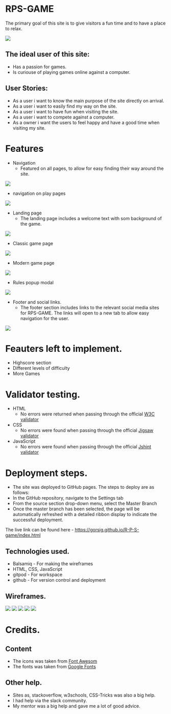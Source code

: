 # RPS-GAME

The primary goal of this site is to give visitors a fun time and to have a place to relax.

![](assets/readme_media/responsive-site.png)

## The ideal user of this site:
* Has a passion for games.
* Is curiouse of playing games online against a computer.

## User Stories:
* As a user i want to know the main purpose of the site directly on arrival.
* As a user i want to easily find my way on the site.
* As a user i want to have fun when visiting the site.
* As a user i want to compete against a computer.
* As a owner i want the users to feel happy and have a good time when visiting my site.

# Features
* Navigation 
    * Featured on all pages, to allow for easy finding their way around the site.

![](assets/readme_media/navigation.png)

* navigation on play pages

![](assets/readme_media/nav2.png)

* Landing page
    * The landing page includes a welcome text with som background of the game.

![](assets/readme_media/landing.png)

* Classic game page

![](assets/readme_media/classic.png)

* Modern game page

![](assets/readme_media/modern.png)

* Rules popup modal

![](assets/readme_media/rules.png)

* Footer and social links.
    * The footer section includes links to the relevant social media sites for RPS-GAME. The links will open to a new tab to allow easy navigation for the user.

![](assets/readme_media/footer.png)

# Feauters left to implement.
* Highscore section
* Different levels of difficulty
* More Games

# Validator testing.
* HTML
  * No errors were returned when passing through the official [W3C validator](https://validator.w3.org/nu/)
* CSS
  * No errors were found when passing through the official [Jigsaw validator](https://jigsaw.w3.org/css-validator/)
* JavaScript
  * No errors were found when passing through the official [Jshint validator](https://jshint.com)

# Deployment steps.
  * The site was deployed to GitHub pages. The steps to deploy are as follows:
  * In the GitHub repository, navigate to the Settings tab
  * From the source section drop-down menu, select the Master Branch
  * Once the master branch has been selected, the page will be automatically refreshed with a detailed ribbon 
    display to indicate the successful deployment.

The live link can be found here - https://gorsig.github.io/R-P-S-game/index.html

## Technologies used.
* Balsamiq - For making the wireframes
* HTML, CSS, JavaScript
* gitpod - For workspace
* github - For version control and deployment

## Wireframes.
![](assets/wireframes/startpage.png)
![](assets/wireframes/classic-game.png)
![](assets/wireframes/classic-result.png)
![](assets/wireframes/modern-game.png)
![](assets/wireframes/modern-result.png)

# Credits.
## Content
* The icons was taken from [Font Awesom](https://www.fontawesome.com)
* The fonts was taken from [Google Fonts](https://fonts.google.com/)

## Other help.
* Sites as, stackoverflow, w3schools, CSS-Tricks was also a big help.
* I had help via the slack community.
* My mentor was a big help and gave me a lot of good advice.
